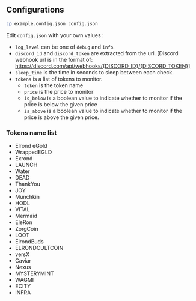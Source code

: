 ## Configurations

```sh
cp example.config.json config.json
```

Edit `config.json` with your own values :

- `log_level` can be one of `debug` and `info`.
- `discord_id` and `discord_token` are extracted from the url. [Discord webhook url is in the format of: https://discord.com/api/webhooks/{DISCORD_ID}/{DISCORD_TOKEN}]
- `sleep_time` is the time in seconds to sleep between each check.
- `tokens` is a list of tokens to monitor.
  - `token` is the token name
  - `price` is the price to monitor
  - `is_below` is a boolean value to indicate whether to monitor if the price is below the given price
  - `is_above` is a boolean value to indicate whether to monitor if the price is above the given price.

### Tokens name list

* Elrond eGold
* WrappedEGLD
* Exrond
* LAUNCH
* Water
* DEAD
* ThankYou
* JOY
* Munchkin
* HODL
* VITAL
* Mermaid
* EleRon
* ZorgCoin
* LOOT
* ElrondBuds
* ELRONDCULTCOIN
* versX
* Caviar
* Nexus
* MYSTERYMINT
* WAGMI
* ECITY
* INFRA